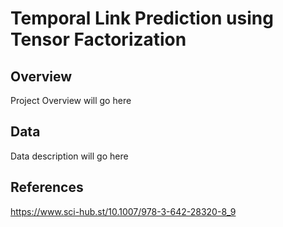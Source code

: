 # Temporal Link Prediction using Tensor Factorization

## Overview
Project Overview will go here

## Data
Data description will go here

## References
https://www.sci-hub.st/10.1007/978-3-642-28320-8_9
